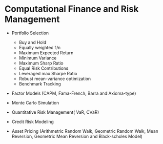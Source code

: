 # Computational Finance and Risk Management
* Portfolio Selection
  * Buy and Hold
  * Equally weighted 1/n
  * Maximum Expected Return
  * Minimum Variance
  * Maximum Sharp Ratio
  * Equal Risk Contributions
  * Leveraged max Sharpe Ratio
  * Robust mean-variance optimization
  * Benchmark Tracking
 
* Factor Models (CAPM, Fama-French, Barra and Axioma-type)
* Monte Carlo Simulation
* Quantitative Risk Management( VaR, CVaR)
* Credit Risk Modeling
* Asset Pricing (Arithmetric Random Walk, Geometric Random Walk, Mean Reversion, Geometric Mean Reversion and Black-scholes Model)
